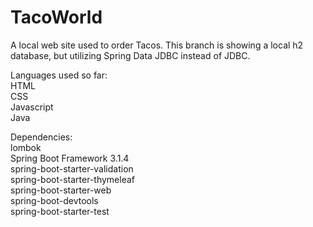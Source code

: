 # TacoWorld
A local web site used to order Tacos. This branch is showing a local h2 database, 
but utilizing Spring Data JDBC instead of JDBC. 

Languages used so far: <br/>
HTML <br/>
CSS  <br/>
Javascript  <br/>
Java  <br/>

Dependencies:  <br/> 
lombok  <br/>
Spring Boot Framework 3.1.4 <br/>
spring-boot-starter-validation <br/>
spring-boot-starter-thymeleaf <br/>
spring-boot-starter-web <br/>
spring-boot-devtools <br/>
spring-boot-starter-test <br/>
